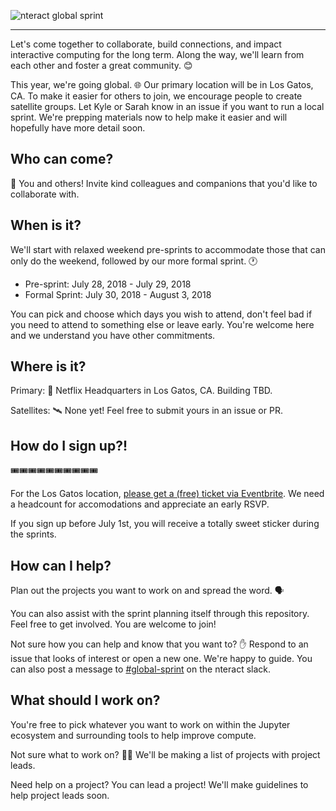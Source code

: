 ![nteract global sprint](https://user-images.githubusercontent.com/836375/41489143-b680d0fe-70a3-11e8-93d2-cc3b8e5eabe7.png)

-------

Let's come together to collaborate, build connections, and impact interactive computing for the long term. Along the way, we'll learn from each other and foster a great community. 😊

This year, we're going global. 🌐 Our primary location will be in Los Gatos, CA. To make it easier for others to join, we encourage people to create satellite groups. Let Kyle or Sarah know in an issue if you want to run a local sprint. We're prepping materials now to help make it easier and will hopefully have more detail soon.

## Who can come?

👥 You and others! Invite kind colleagues and companions that you'd like to collaborate with.

## When is it?

We'll start with relaxed weekend pre-sprints to accommodate those that can only do the weekend, followed by our more formal sprint. 🕐

- Pre-sprint: July 28, 2018 - July 29, 2018
- Formal Sprint: July 30, 2018 - August 3, 2018

You can pick and choose which days you wish to attend, don't feel bad if you need to attend to something else or leave early. You're welcome here and we understand you have other commitments.

## Where is it?

Primary: 🎥 Netflix Headquarters in Los Gatos, CA.  Building TBD.

Satellites: 🛰 None yet! Feel free to submit yours in an issue or PR.

## How do I sign up?!

🎟🎟🎟🎟🎟🎟🎟🎟🎟🎟

For the Los Gatos location, [please get a (free) ticket via Eventbrite](https://www.eventbrite.com/e/nteract-summer-2018-global-sprint-bay-area-tickets-47119960069). We need a headcount for accomodations and appreciate an early RSVP.

If you sign up before July 1st, you will receive a totally sweet sticker during the sprints.

## How can I help?

Plan out the projects you want to work on and spread the word. 🗣

You can also assist with the sprint planning itself through this repository. Feel free to get involved. You are welcome to join!

Not sure how you can help and know that you want to? ✋ Respond to an issue that looks of interest or open a new one. We're happy to guide. You can also post a message to [#global-sprint](https://nteract.slack.com/messages/C8GD9BZQV/details/) on the nteract slack.

## What should I work on?

You're free to pick whatever you want to work on within the Jupyter ecosystem and surrounding tools to help improve compute.

Not sure what to work on? 🤷‍♀️ We'll be making a list of projects with project leads.

Need help on a project?‍ You can lead a project! We'll make guidelines to help project leads soon.

